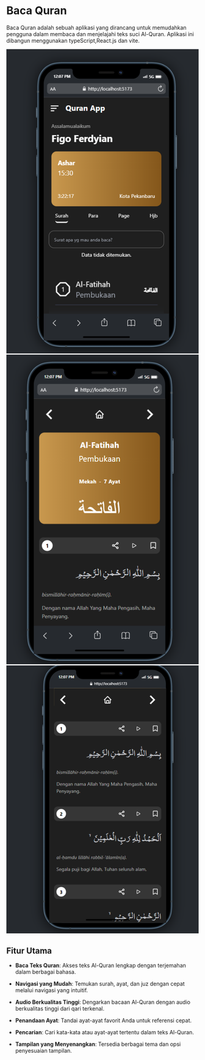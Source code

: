 # Baca Quran

Baca Quran adalah sebuah aplikasi yang dirancang untuk memudahkan pengguna dalam membaca dan menjelajahi teks suci Al-Quran. Aplikasi ini dibangun menggunakan typeScript,React.js dan vite.


![Tampilan Aplikasi](./src/assets/Screenshot%202023-09-07%20120748.png)
![Tampilan Aplikasi](./src/assets/Screenshot%202023-09-07%20120851.png)
![Tampilan Aplikasi](./src/assets/Screenshot%202023-09-07%20120906.png)

## Fitur Utama

- **Baca Teks Quran**: Akses teks Al-Quran lengkap dengan terjemahan dalam berbagai bahasa.

- **Navigasi yang Mudah**: Temukan surah, ayat, dan juz dengan cepat melalui navigasi yang intuitif.

- **Audio Berkualitas Tinggi**: Dengarkan bacaan Al-Quran dengan audio berkualitas tinggi dari qari terkenal.

- **Penandaan Ayat**: Tandai ayat-ayat favorit Anda untuk referensi cepat.

- **Pencarian**: Cari kata-kata atau ayat-ayat tertentu dalam teks Al-Quran.

- **Tampilan yang Menyenangkan**: Tersedia berbagai tema dan opsi penyesuaian tampilan.

